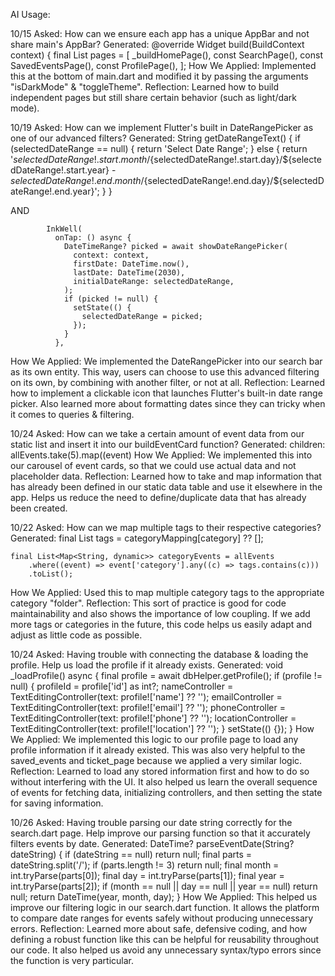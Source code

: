 AI Usage:

10/15
Asked: How can we ensure each app has a unique AppBar and not share main's AppBar?
Generated:
  @override
  Widget build(BuildContext context) {
    final List<Widget> pages = [
      _buildHomePage(),
      const SearchPage(),
      const SavedEventsPage(),
      const ProfilePage(),
    ];
How We Applied: Implemented this at the bottom of main.dart and modified it by passing the arguments "isDarkMode" & "toggleTheme".
Reflection: Learned how to build independent pages but still share certain behavior (such as light/dark mode).

10/19
Asked: How can we implement Flutter's built in DateRangePicker as one of our advanced filters?
Generated:
  String getDateRangeText() {
    if (selectedDateRange == null) {
      return 'Select Date Range';
    } else {
      return '${selectedDateRange!.start.month}/${selectedDateRange!.start.day}/${selectedDateRange!.start.year} - ${selectedDateRange!.end.month}/${selectedDateRange!.end.day}/${selectedDateRange!.end.year}';
    }
  }

AND

            InkWell(
              onTap: () async {
                DateTimeRange? picked = await showDateRangePicker(
                  context: context,
                  firstDate: DateTime.now(),
                  lastDate: DateTime(2030),
                  initialDateRange: selectedDateRange,
                );
                if (picked != null) {
                  setState(() {
                    selectedDateRange = picked;
                  });
                }
              },

How We Applied: We implemented the DateRangePicker into our search bar as its own entity. This way, users can choose to use this advanced filtering on its own, by combining with another filter, or not at all.
Reflection: Learned how to implement a clickable icon that launches Flutter's built-in date range picker. Also learned more about formatting dates since they can tricky when it comes to queries & filtering.

10/24
Asked: How can we take a certain amount of event data from our static list and insert it into our buildEventCard function?
Generated:
children: allEvents.take(5).map((event)
How We Applied: We implemented this into our carousel of event cards, so that we could use actual data and not placeholder data.
Reflection: Learned how to take and map information that has already been defined in our static data table and use it elsewhere in the app. Helps us reduce the need to define/duplicate data that has already been created.

10/22
Asked: How can we map multiple tags to their respective categories?
Generated:
    final List<String> tags = categoryMapping[category] ?? [];

    final List<Map<String, dynamic>> categoryEvents = allEvents
        .where((event) => event['category'].any((c) => tags.contains(c)))
        .toList();
How We Applied: Used this to map multiple category tags to the appropriate category "folder".
Reflection: This sort of practice is good for code maintainability and also shows the importance of low coupling. If we add more tags or categories in the future, this code helps us easily adapt and adjust as little code as possible.

10/24
Asked: Having trouble with connecting the database & loading the profile. Help us load the profile if it already exists.
Generated:
  void _loadProfile() async {
    final profile = await dbHelper.getProfile();
    if (profile != null) {
      profileId = profile['id'] as int?;
      nameController = TextEditingController(text: profile!['name'] ?? '');
      emailController = TextEditingController(text: profile!['email'] ?? '');
      phoneController = TextEditingController(text: profile!['phone'] ?? '');
      locationController = TextEditingController(text: profile!['location'] ?? '');
    }
    setState(() {});
  }
How We Applied: We implemented this logic to our profile page to load any profile information if it already existed. This was also very helpful to the saved_events and ticket_page because we applied a very similar logic.
Reflection: Learned to load any stored information first and how to do so without interfering with the UI. It also helped us learn the overall sequence of events for fetching data, initializing controllers, and then setting the state for saving information.

10/26
Asked: Having trouble parsing our date string correctly for the search.dart page. Help improve our parsing function so that it accurately filters events by date.
Generated:
  DateTime? parseEventDate(String? dateString) {
    if (dateString == null) return null;
    final parts = dateString.split('/');
    if (parts.length != 3) return null;
    final month = int.tryParse(parts[0]);
    final day = int.tryParse(parts[1]);
    final year = int.tryParse(parts[2]);
    if (month == null || day == null || year == null) return null;
    return DateTime(year, month, day);
  }
How We Applied: This helped us improve our filtering logic in our search.dart function. It allows the platform to compare date ranges for events safely without producing unnecessary errors.
Reflection: Learned more about safe, defensive coding, and how defining a robust function like this can be helpful for reusability throughout our code. It also helped us avoid any unnecessary  syntax/typo errors since the function is very particular.
